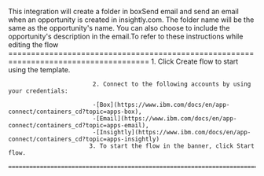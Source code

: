 This integration will create a folder in boxSend email and send an email when an opportunity is created in insightly.com. The folder name will be the same as the opportunity's name. You can also choose to include the opportunity's description in the email.To refer to these instructions while editing the flow
        =====================================================================================
                            1. Click Create flow to start using the template.

                            2. Connect to the following accounts by using your credentials:

                            -[Box](https://www.ibm.com/docs/en/app-connect/containers_cd?topic=apps-box),
                            -[Email](https://www.ibm.com/docs/en/app-connect/containers_cd?topic=apps-email),
                            -[Insightly](https://www.ibm.com/docs/en/app-connect/containers_cd?topic=apps-insightly)
                           3. To start the flow in the banner, click Start flow.
        ==========================================================================================